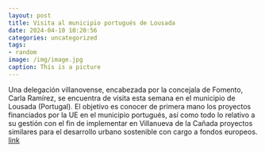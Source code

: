 ```yaml
---
layout: post
title: Visita al municipio portugués de Lousada
date: 2024-04-10 10:20:56
categories: uncategorized
tags:
- random
image: /img/image.jpg
caption: This is a picture
---
```

Una delegación villanovense, encabezada por la concejala de Fomento, Carla Ramírez, se encuentra de visita esta semana en el municipio de Lousada (Portugal). El objetivo es conocer de primera mano los proyectos financiados por la UE en el municipio portugués, así como todo lo relativo a su gestión con el fin de implementar en Villanueva de la Cañada proyectos similares para el desarrollo urbano sostenible con cargo a fondos europeos.   [link](https://www.ayto-villacanada.es/noticias/visita-al-municipio-portugues-de-lousada/)
